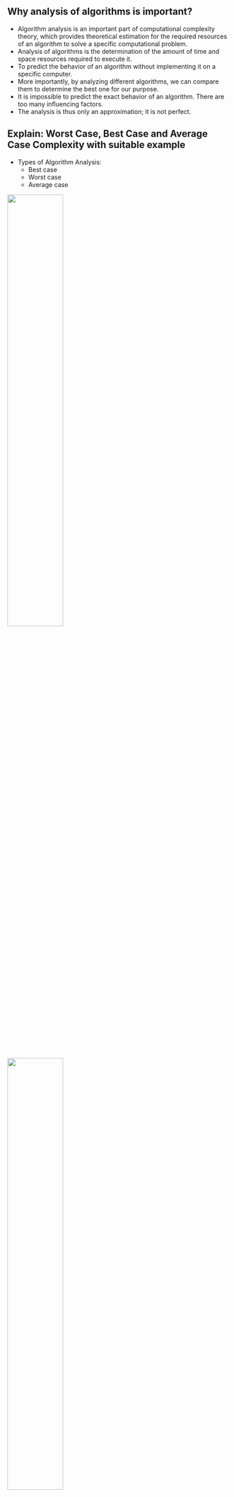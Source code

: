 ## Why analysis of algorithms is important? 

- Algorithm analysis is an important part of computational complexity theory, which provides theoretical estimation for the required resources of an algorithm to solve a specific computational problem.
- Analysis of algorithms is the determination of the amount of time and space resources required to execute it.
- To predict the behavior of an algorithm without implementing it on a specific computer.
- More importantly, by analyzing different algorithms, we can compare them to determine the best one for our purpose.
- It is impossible to predict the exact behavior of an algorithm. There are too many influencing factors.
- The analysis is thus only an approximation; it is not perfect.

## Explain: Worst Case, Best Case and Average Case Complexity with suitable example

- Types of Algorithm Analysis:
  - Best case 
  - Worst case
  - Average case

<img src="https://github.com/JaydeepAgravat/Analysis-and-design-of-algorithms/blob/main/PNG/2.1.png" width=50%>
<img src="https://github.com/JaydeepAgravat/Analysis-and-design-of-algorithms/blob/main/PNG/2.2.png" width=50%>

## What is asymptotic notation? 

- Asymptotic notations are the mathematical notations used to describe the running time of an algorithm.
- There are mainly three asymptotic notations:
  1. Big-O notation
  2. Omega notation
  3. Theta notation
- This is also known as an algorithm's GROWTH RATE.
- These are used to characterize the complexity of an algorithms & to compare the performance of two or more algorihtms solving the same problem.

## Time Complexities of all Sorting Algorithms

| Algorithm      | Time Complexity |             |             | Space Complexity |
|----------------|-----------------|-------------|-------------|------------------|
|                |   Best          | Average     | Worst       |       Worst      |
| Selection Sort | Ω(n^2)          | θ(n^2)      | O(n^2)      | O(1)             |
| Bubble Sort    | Ω(n)            | θ(n^2)      | O(n^2)      | O(1)             |
| Insertion Sort | Ω(n)            | θ(n^2)      | O(n^2)      | O(1)             |
| Heap Sort      | Ω(n log(n))     | θ(n log(n)) | O(n log(n)) | O(1)             |
| Quick Sort     | Ω(n log(n))     | θ(n log(n)) | O(n^2)      | O(n)             |
| Merge Sort     | Ω(n log(n))     | θ(n log(n)) | O(n log(n)) | O(n)             |
| Bucket Sort    | Ω(n +k)         | θ(n +k)     | O(n^2)      | O(n)             |
| Radix Sort     | Ω(nk)           | θ(nk)       | O(nk)       | O(n + k)         |
| Count Sort     | Ω(n +k)         | θ(n +k)     | O(n +k)     | O(k)             |
| Shell Sort     | Ω(n log(n))     | θ(n log(n)) | O(n^2)      | O(1)             |

